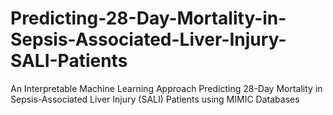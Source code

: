 # Predicting-28-Day-Mortality-in-Sepsis-Associated-Liver-Injury-SALI-Patients
An Interpretable Machine Learning Approach Predicting 28-Day Mortality in Sepsis-Associated Liver Injury (SALI) Patients using MIMIC Databases
